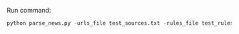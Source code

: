 Run command:
```python
python parse_news.py -urls_file test_sources.txt -rules_file test_rules.txt -destination test_dest.json
```
